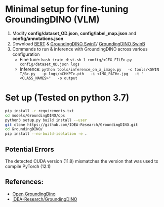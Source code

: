 # Minimal setup for fine-tuning GroundingDINO (VLM)
1. Modify **config/dataset_OD.json**, **config/label_map.json** and **config/annotations.json**
2. Download [BERT](https://www.kaggle.com/datasets/virajjayant/bertbaseuncased) & [GroundingDINO SwinT](https://huggingface.co/alexgenovese/background-workflow/blob/1cbf8c24aa8a2e8d5ca6871800442b35ff6f9d48/groundingdino_swint_ogc.pth)/ [GroundingDINO SwinB](https://github.com/IDEA-Research/GroundingDINO/releases/download/v0.1.0-alpha2/groundingdino_swinb_cogcoor.pth)
3. Commands to run & inference with GroundingDINO across various configuration
   - Fine tune: ```bash train_dist.sh 1 config/<CFG_FILE>.py config/dataset_OD.json logs```
   - Inference: ```python tools/inference_on_a_image.py   -c tools/<SWIN T/B>.py   -p logs/<CHKPT>.pth   -i <IMG_PATH>.jpg   -t "<CLASS_NAMES>"   -o output```


# Set up (Tested on python 3.7)
```bash
pip install -r requirements.txt 
cd models/GroundingDINO/ops
python3 setup.py build install --user
git clone https://github.com/IDEA-Research/GroundingDINO.git
cd GroundingDINO/
pip install --no-build-isolation -e . 
```
## Potential Errors
The detected CUDA version (11.8) mismatches the version that was used to compile PyTorch (12.1)
<!-- ```
pip uninstall torch
pip install torch torchvision torchaudio --index-url https://download.pytorch.org/whl/cu118 --upgrade --force-reinstall
``` -->



## References:
- [Open GroundingDino](https://github.com/longzw1997/Open-GroundingDino)
- [IDEA-Research/GroundingDINO](https://github.com/IDEA-Research/GroundingDINO)
